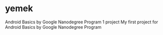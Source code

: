# yemek
Android Basics by Google Nanodegree Program
1 project
My first project for Android Basics by Google Nanodegree Program
